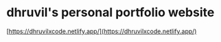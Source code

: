 # dhruvil's personal portfolio website

[https://dhruvilxcode.netlify.app/](https://dhruvilxcode.netlify.app/)
